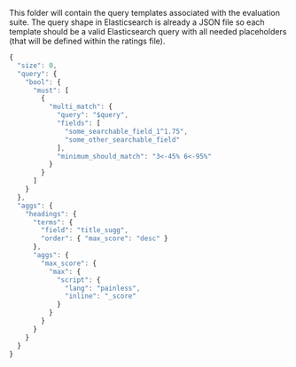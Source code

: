 This folder will contain the query templates associated with the evaluation suite.
The query shape in Elasticsearch is already a JSON file so each template should be a valid Elasticsearch query
with all needed placeholders (that will be defined within the ratings file).

```javascript
{
  "size": 0,
  "query": {
    "bool": {
      "must": [
        {
          "multi_match": {
            "query": "$query",
            "fields": [
              "some_searchable_field_1^1.75",
              "some_other_searchable_field"
            ],
            "minimum_should_match": "3<-45% 6<-95%"
          }
        }
      ]
    }
  },
  "aggs": {
    "headings": {
      "terms": {
        "field": "title_sugg",
        "order": { "max_score": "desc" }
      },
      "aggs": {
        "max_score": {
          "max": {
            "script": {
              "lang": "painless",
              "inline": "_score"
            }
          }
        }
      }
    }
  }
}
```